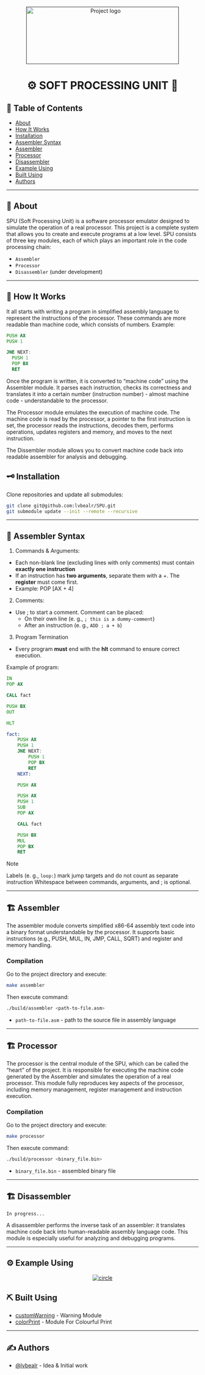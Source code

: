 <p align="center">
  <a href="" rel="noopener">
 <img width=400 height=150 src="https://i.imgur.com/EtoWvrT.png" alt="Project logo"></a>
</p>

<h1 align="center">⚙️ SOFT PROCESSING UNIT 🔨</h1>

## 📝 Table of Contents

- [About](#about)
- [How It Works](#how_it_works)
- [Installation](#installation)
- [Assembler Syntax](#assembler_syntax)
- [Assembler](#assembler)
- [Processor](#processor)
- [Disassembler](#disassembler)
- [Example Using](#example_using)
- [Built Using](#built_using)
- [Authors](#authors)

---

## 🧐 About <a name = "about"></a>

SPU (Soft Processing Unit) is a software processor emulator designed to simulate the operation of a real processor. This project is a complete system that allows you to create and execute programs at a low level. SPU consists of three key modules, each of which plays an important role in the code processing chain:

* `Assembler`
* `Processor`
* `Disassembler` (under development)

---

## 🔄 How It Works <a name = "how_it_works"></a>

It all starts with writing a program in simplified assembly language to represent the instructions of the processor. These commands are more readable than machine code, which consists of numbers. Example:

```asm
PUSH AX
PUSH 1

JNE NEXT:
  PUSH 1
  POP BX
  RET
```

Once the program is written, it is converted to “machine code” using the Assembler module. It parses each instruction, checks its correctness and translates it into a certain number (instruction number) - almost machine code - understandable to the processor.

The Processor module emulates the execution of machine code. The machine code is read by the processor, a pointer to the first instruction is set, the processor reads the instructions, decodes them, performs operations, updates registers and memory, and moves to the next instruction.

The Dissembler module allows you to convert machine code back into readable assembler for analysis and debugging.

## 🗝 Installation <a name = "installation"></a>

Clone repositories and update all submodules:

```bash
git clone git@github.com:lvbealr/SPU.git
git submodule update --init --remote --recursive
```

---

## 📜 Assembler Syntax <a name = "assembler_syntax"></a>

1. Commands & Arguments:
  - Each non-blank line (excluding lines with only comments) must contain **exactly one instruction**
  - If an instruction has **two arguments**, separate them with a +. The **register** must come first.
  - Example: POP [AX + 4]
2. Comments:
  - Use ; to start a comment. Comment can be placed:
    - On their own line (e. g., `; this is a dummy-comment`)
    - After an instruction (e. g., ``ADD ; a + b``)
3. Program Termination
  - Every program **must** end with the **hlt** command to ensure correct execution.

Example of program:

```asm
IN
POP AX

CALL fact

PUSH BX
OUT

HLT

fact:
    PUSH AX
    PUSH 1
    JNE NEXT:
        PUSH 1
        POP BX
        RET
    NEXT:

    PUSH AX

    PUSH AX
    PUSH 1
    SUB
    POP AX

    CALL fact

    PUSH BX
    MUL
    POP BX
    RET
```
> [!NOTE]
> Labels (e. g., `loop:`) mark jump targets and do not count as separate instruction
> Whitespace between commands, arguments, and ; is optional.

---

## 🏗 Assembler <a name = "assembler"></a>

The assembler module converts simplified x86-64 assembly text code into a binary format understandable by the processor. It supports basic instructions (e.g., PUSH, MUL, IN, JMP, CALL, SQRT) and register and memory handling.

### Compilation

Go to the project directory and execute:

```bash
make assembler
```

Then execute command:

```bash
./build/assembler <path-to-file.asm>
```

* `path-to-file.asm` - path to the source file in assembly language

---

## 🏗 Processor <a name = "processor"></a>

The processor is the central module of the SPU, which can be called the “heart” of the project. It is responsible for executing the machine code generated by the Assembler and simulates the operation of a real processor. This module fully reproduces key aspects of the processor, including memory management, register management and instruction execution.

### Compilation

Go to the project directory and execute:

```bash
make processor
```

Then execute command:

```bash
./build/processor <binary_file.bin>
```

* `binary_file.bin` - assembled binary file

---

## 🏗 Disassembler <a name = "disassembler"></a>

`In progress...`

A disassembler performs the inverse task of an assembler: it translates machine code back into human-readable assembly language code. This module is especially useful for analyzing and debugging programs.

---

## ⚙ Example Using <a name = "example_using"></a>

<p align="center">
  <a href="" rel="noopener">
 <img src="https://i.imgur.com/tnM3aAQ.png" alt="circle"></a>
</p>

## ⛏ Built Using <a name = "built_using"></a>

- [customWarning](https://github.com/lvbealr/customWarning) - Warning Module
- [colorPrint](https://github.com/lvbealr/colorPrint) - Module For Colourful Print

---

## ✍ Authors <a name = "authors"></a>

- [@lvbealr](https://github.com/lvbealr) - Idea & Initial work

